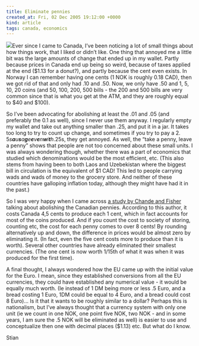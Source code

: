 ```yaml
---
title: Eliminate pennies
created_at: Fri, 02 Dec 2005 19:12:00 +0000
kind: article
tags: canada, economics
---
```


![](http://www.discoversimcoe.com/images/tourism-misc/Canadian_Cent_rev.jpg)Ever
since I came to Canada, I’ve been noticing a lot of small things about
how things work, that I liked or didn’t like. One thing that annoyed me
a little bit was the large amounts of change that ended up in my wallet.
Partly because prices in Canada end up being so weird, because of taxes
applied at the end (\$1.13 for a donut?), and partly because the cent
even exists. In Norway I can remember having one cents (1 NOK is roughly
0.18 CAD), then we got rid of that and only had .10 and .50. Now, we
only have .50 and 1, 5, 10, 20 coins (and 50, 100, 200, 500 bills - the
200 and 500 bills are very common since that is what you get at the ATM,
and they are roughly equal to \$40 and \$100).

So I’ve been advocating for abolishing at least the .01 and .05 (and
preferably the 0.1 as well), since I never use them anyway. I regularly
empty my wallet and take out anything smaller than .25, and put it in a
jar. It takes too long to try to count up change, and sometimes if you
try to pay a 2. 5*s**a**u**s**a**g**e**e**v**e**n**w**i**t**h*.25s, they
get annoyed. As well, the “take a penny, leave a penny” shows that
people are not too concerned about these small units. I was always
wondering though, whether there was a part of economics that studied
which denominations would be the most efficient, etc. (This also stems
from having been to both Laos and Uzebekistan where the biggest bill in
circulation is the equivalent of \$1 CAD! This led to people carrying
wads and wads of money to the grocery store. And neither of these
countries have galloping inflation today, although they might have had
it in the past.)

So I was very happy when I came across [a study by Chande and
Fisher](http://www.marklewis.ca/nocents/chande_fisher.pdf) talking about
abolishing the Canadian pennies. According to this author, it costs
Canada 4,5 cents to produce each 1 cent, which in fact accounts for most
of the coins produced. And if you count the cost to society of storing,
counting etc, the cost for each penny comes to over 8 cents! By rounding
alternatively up and down, the difference in prices would be almost zero
by eliminating it. (In fact, even the five cent costs more to produce
than it is worth). Several other countries have already eliminated their
smallest currencies. (The one cent is now worth 1/15th of what it was
when it was produced for the first time).

A final thought, I always wondered how the EU came up with the initial
value for the Euro. I mean, since they established conversions from all
the EU currencies, they could have established any numerical value - it
would be equally much worth. (Ie instead of 1 DM being more or less .5
Euro, and a bread costing 1 Euro, 1DM could be equal to 4 Euro, and a
bread could cost 8 Euro)… Is it that it wants to be roughly similar to a
dollar? Perhaps this is nationalism, but I’ve always thought that a
currency system with only one unit (ie we count in one NOK, one point
five NOK, two NOK - and in some years, I am sure the .5 NOK will be
eliminated as well) is easier to use and conceptualize then one with
decimal places (\$1.13) etc. But what do I know.

Stian
